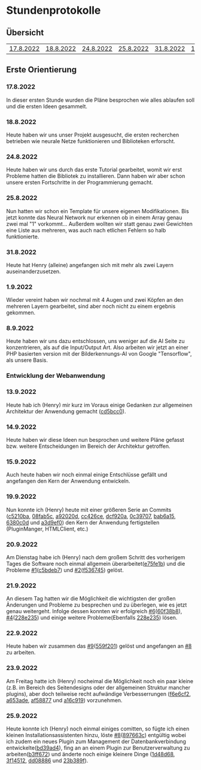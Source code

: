 <h1>Stundenprotokolle</h1>

<h2>Übersicht</h2>
<table align="center">
  <tr>
    <td><a href="#1"> 17.8.2022 </a></td>
    <td><a href="#2"> 18.8.2022 </a></td>
    <td><a href="#3"> 24.8.2022 </a></td>
    <td><a href="#4"> 25.8.2022 </a></td>
    <td><a href="#5"> 31.8.2022 </a></td>
    <td><a href="#6"> 1.9.2022 </a></td>
    <td><a href="#7"> 8.9.2022 </a></td>
    <td><a href="#8"> 13.9.2022 </a></td>
    <td><a href="#9"> 14.9.2022 </a></td>
    <td><a href="#12"> 15.9.2022 </a></td>
    <td><a href="#13"> 19.9.2022 </a></td>
    <td><a href="#14"> 20.9.2022 </a></td>
    <td><a href="#15"> 21.9.2022 </a></td>
    <td><a href="#16"> 22.9.2022 </a></td>
    <td><a href="#18"> 23.9.2022 </a></td>
    <td><a href="#17"> 25.9.2022 </a></td>
    
  </tr>
</table>

<h2>Erste Orientierung</h2>
<p>
  <h3 id="1">17.8.2022</h3>
  In dieser ersten Stunde wurden die Pläne besprochen wie alles ablaufen soll und die ersten Ideen gesammelt.
</p>

<p>
  <h3 id="2">18.8.2022</h3>
  Heute haben wir uns unser Projekt ausgesucht, die ersten recherchen betrieben wie neurale Netze funktionieren und Biblioteken erforscht.
</p>

<p>
  <h3 id="3">24.8.2022</h3>
  Heute haben wir uns durch das erste Tutorial gearbeitet, womit wir erst Probleme hatten die Bibliotek zu installieren. Dann haben wir aber schon unsere ersten Fortschritte in der Programmierung gemacht.
</p>

<p>
  <h3 id="4">25.8.2022</h3>
  Nun hatten wir schon ein Template für unsere eigenen Modifikationen. Bis jetzt konnte das Neural Network nur erkennen ob in einem Array genau zwei mal "1" vorkommt... Außerdem wollten wir statt genau zwei Gewichten eine Liste aus mehreren, was auch nach etlichen Fehlern so halb funktionierte.
</p>

<p>
  <h3 id="5">31.8.2022</h3>
  Heute hat Henry (alleine) angefangen sich mit mehr als zwei Layern auseinanderzusetzen.
</p>

<p>
  <h3 id="6">1.9.2022</h3>
  Wieder vereint haben wir nochmal mit 4 Augen und zwei Köpfen an den mehreren Layern gearbeitet, sind aber noch nicht zu einem ergebnis gekommen.
</p>

<p>
  <h3 id="7">8.9.2022</h3>
  Heute haben wir uns dazu entschlossen, uns weniger auf die AI Seite zu konzentrieren, als auf die Input/Output Art. Also arbeiten wir jetzt an einer PHP basierten version mit der Bilderkennungs-AI von Google "Tensorflow", als unsere Basis.
</p>

### Entwicklung der Webanwendung
<p>
  <h3 id="8">13.9.2022</h3>
  Heute hab ich (Henry) mir kurz im Voraus einige Gedanken zur allgemeinen Architektur der Anwendung gemacht (<a href="https://github.com/ComputerScienceDevs/infodevs/commit/cd5bcc0d3873cf604a756df54c69581c4985acb2">cd5bcc0</a>).
</p>
<p>
  <h3 id="9">14.9.2022</h3>
  Heute haben wir diese Ideen nun besprochen und weitere Pl&auml;ne gefasst bzw. weitere Entscheidungen im Bereich der Architektur getroffen.
</p>
<p>
  <h3 id="12">15.9.2022</h3>
  Auch heute haben wir noch einmal einige Entschlüsse gefällt und angefangen den Kern der Anwendung entwickeln.
</p>
<p>
  <h3 id="13">19.9.2022</h3>
  Nun konnte ich (Henry) heute mit einer größeren Serie an Commits (<a href="https://github.com/ComputerScienceDevs/infodevs/commit/c5210bad2d16ed57787de0ae14685f88c8e52487">c5210ba</a>, <a href="https://github.com/ComputerScienceDevs/infodevs/commit/08fab5c747f30d91618395b901a008f1cf7eb410">08fab5c</a>, <a href="https://github.com/ComputerScienceDevs/infodevs/commit/a92020dfd4b19ecee8404e8bc29bd62ff1b7cfb5">a92020d</a>, <a href="https://github.com/ComputerScienceDevs/infodevs/commit/cc426ce5a478e9f08431225e277f340fd52a8626">cc426ce</a>, <a href="https://github.com/ComputerScienceDevs/infodevs/commit/dcf920a9975786a0e57743f48dd3a812b57d9e5b">dcf920a</a>, <a href="https://github.com/ComputerScienceDevs/infodevs/commit/0c39707f0984fe57216e0b704a31e33374ab2547">0c39707</a>, <a href="https://github.com/ComputerScienceDevs/infodevs/commit/bab6a15ca43bf6cf80ee550342c1b7732d2a6925">bab6a15</a>, <a href="https://github.com/ComputerScienceDevs/infodevs/commit/6380c0d71ce1295af31a5e8b6ef2a73be3307284">6380c0d</a> und <a href="https://github.com/ComputerScienceDevs/infodevs/commit/a3d9ef0e8a5cb01db9b2afb36cf35fc111c5eefb">a3d9ef0</a>) den Kern der Anwendung fertigstellen (PluginManger, HTMLClient, etc.)
</p>
<p>
  <h3 id="14">20.9.2022</h3>
  Am Dienstag habe ich (Henry) nach dem großem Schritt des vorherigem Tages die Software noch einmal allgemein überarbeitet(<a href="https://github.com/ComputerScienceDevs/infodevs/commit/e75fe1bf9ce9fc43092c8598fb1453f222b641c4">e75fe1b</a>) und die Probleme <a href="https://github.com/ComputerScienceDevs/infodevs/issues/1">#1</a>(<a href="https://github.com/ComputerScienceDevs/infodevs/commit/c5bdeb77cbee4d24662698cabe7a026f0143150e">c5bdeb7</a>) und <a href="https://github.com/ComputerScienceDevs/infodevs/issues/2">#2</a>(<a href="https://github.com/ComputerScienceDevs/infodevs/commit/f5367452ff0b20754361c6fe1e984abde48ee46a">f536745</a>) gelöst.
</p>
<p>
  <h3 id="15">21.9.2022</h3>
  An diesem Tag hatten wir die Möglichkeit die wichtigsten der großen Änderungen und Probleme zu besprechen und zu überlegen, wie es jetzt genau weitergeht. Infolge dessen konnten wir erfolgreich <a href="https://github.com/ComputerScienceDevs/infodevs/issues/6">#6</a>(<a href="https://github.com/ComputerScienceDevs/infodevs/commit/60f38b8ff3396a71a2a91f1a7b32291ee10b8213">60f38b8</a>), <a href="https://github.com/ComputerScienceDevs/infodevs/issues/4">#4</a>(<a href="https://github.com/ComputerScienceDevs/infodevs/commit/228e2354fe861cdf6c49f5d9f6f5b3e9edafce39">228e235</a>) und einige weitere Probleme(Ebenfalls <a href="https://github.com/ComputerScienceDevs/infodevs/commit/228e2354fe861cdf6c49f5d9f6f5b3e9edafce39">228e235</a>) lösen.
</p>
<p>
  <h3 id="16">22.9.2022</h3>
  Heute haben wir zusammen das <a href="https://github.com/ComputerScienceDevs/infodevs/issues/9">#9</a>(<a href="https://github.com/ComputerScienceDevs/infodevs/commit/559f201598c2f97b76e40f155c019b9af3729c78">559f201</a>) gelöst und angefangen an <a href="https://github.com/ComputerScienceDevs/infodevs/issues/8">#8</a> zu arbeiten.
</p>
<p>
  <h3 id="18">23.9.2022</h3>
  Am Freitag hatte ich (Henry) nocheimal die Möglichkeit noch ein paar kleine (z.B. im Bereich des Seitendesigns oder der allgemeinen Struktur mancher plugins), aber doch teilweise recht aufwändige Verbesserrungen (<a href="https://github.com/ComputerScienceDevs/infodevs/commit/f6e6cf2dc764020c17aa6e7df68307bff5428543">f6e6cf2</a>, <a href="https://github.com/ComputerScienceDevs/infodevs/commit/a653adeb18a1f0fc3a53906176fcad977a6abb0c">a653ade</a>, <a href="https://github.com/ComputerScienceDevs/infodevs/commit/af588778beff343f4c418b1f5113b6689b085c62">af58877</a> und <a href="https://github.com/ComputerScienceDevs/infodevs/commit/a16c919b3ed01fe0c757cfd91e40c3e8d95d4f97">a16c919</a>) vorzunehmen.
</p>
<p>
  <h3 id="17">25.9.2022</h3>
  Heute konnte ich (Henry) noch einmal einiges comitten, so fügte ich einen kleinen Installationsassistenten hinzu, löste <a href="https://github.com/ComputerScienceDevs/infodevs/issues/8">#8</a>(<a href="https://github.com/ComputerScienceDevs/infodevs/commit/897663cbd8186c3c9c5e9f9a82971dfeb14204a0">897663c</a>) entgültig wobei ich zudem ein neues Plugin zum Management der Datenbankverbindung entwickelte(<a href="https://github.com/ComputerScienceDevs/infodevs/commit/bd39ad4dc98511790d78a358a8d93d62af2f673d">bd39ad4</a>), fing an an einem Plugin zur Benutzerverwaltung zu arbeiten(<a href="https://github.com/ComputerScienceDevs/infodevs/commit/b3ff672775e15aa70bd7c1eba7f0b260d121651a">b3ff672</a>) und änderte noch einige kleinere Dinge (<a href="https://github.com/ComputerScienceDevs/infodevs/commit/1d48d687ba1338bfbc72a9dba001acdf768e01f5">1d48d68</a>, <a href="https://github.com/ComputerScienceDevs/infodevs/commit/3f145120c4c2b45fb13713e686863e0d051f08fa">3f14512</a>, <a href="https://github.com/ComputerScienceDevs/infodevs/commit/dd0888699b6e6d637a54b800a210a09c1c163d40">dd08886</a> und <a href="https://github.com/ComputerScienceDevs/infodevs/commit/23b389f11f813492f2d8a8bbd2c87dafe1af8724">23b389f</a>).
</p>
